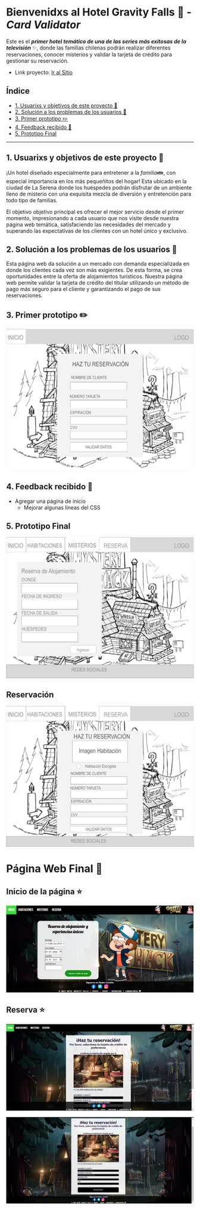 # Bienvenidxs al Hotel Gravity Falls :evergreen_tree:  - *Card Validator*
Este es el ***primer hotel temático de una de las series más exitosas de la televisión*** :sparkles:, donde las familias chilenas podrán realizar diferentes reservaciones, conocer misterios y validar la tarjeta de crédito para gestionar su reservación.
* Link proyecto: [Ir al Sitio]()

## Índice
* [1. Usuarixs y objetivos de este proyecto :sparkling_heart:](#1-usuarixs-y-objetivos-de-este-proyecto-sparklingheart)
* [2. Solución a los problemas de los usuarios :star2:](#2-solución-a-los-problemas-de-los-usuarios-star2)
* [3. Primer prototipo :pencil2:](#3-primer-prototipo-pencil2)
* [4. Feedback recibido :hibiscus: ](#4-feedback-recibido-hibiscus)
* [5. Prototipo Final ](#5-prototipo-final)
***

## 1. Usuarixs y objetivos de este proyecto :sparkling_heart:
¡Un hotel diseñado especialmente para entretener a la *familia*:family:, con especial importancia en los más pequeñitos del hogar! Esta ubicado en la ciudad de La Serena donde los huéspedes podrán disfrutar de un ambiente lleno de misterio con una exquisita mezcla de diversión y entretención para todo tipo de familias. 

El objetivo objetivo principal es ofrecer el mejor servicio desde el primer momento, impresionando a cada usuario que nos visite desde nuestra página web temática, satisfaciendo las necesidades del mercado y superando las expectativas de los clientes con un hotel único y exclusivo.

## 2. Solución a los problemas de los usuarios :star2:	
Esta página web da solución a un mercado con demanda especializada en donde los clientes cada vez son más exigientes. De esta forma, se crea oportunidades entre la oferta de alojamientos turísticos. Nuestra página web permite validar la tarjeta de crédito del titular utilizando un método de pago más seguro para el cliente y garantizando el pago de sus reservaciones.
 
## 3. Primer prototipo :pencil2:	 
![](src/prototype/preprototipo1.png)

## 4. Feedback recibido :hibiscus:	
* Agregar una página de inicio
  * Mejorar algunas líneas del CSS

## 5. Prototipo Final
![](src/prototype/Prototipo1.png)

## Reservación
![](src/prototype/Prototipo2.png)

# Página Web Final :exploding_head:
## Inicio de la página :star:		
![](src/prototype/InicioHGF.png)

## Reserva :star:	
![](src/prototype/Reserva1.png)

![](src/prototype/Reserva2.png)

